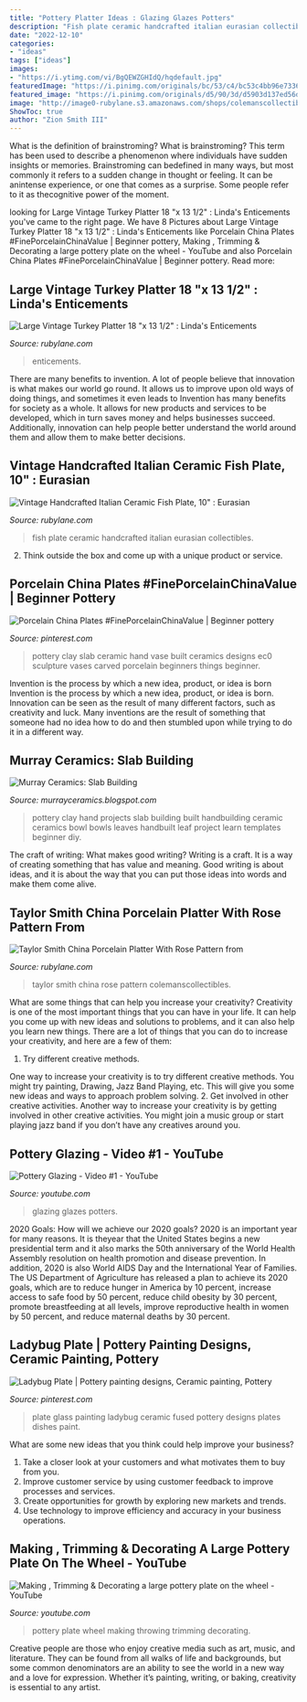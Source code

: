 ```yaml
---
title: "Pottery Platter Ideas : Glazing Glazes Potters"
description: "Fish plate ceramic handcrafted italian eurasian collectibles"
date: "2022-12-10"
categories:
- "ideas"
tags: ["ideas"]
images:
- "https://i.ytimg.com/vi/BgQEWZGHIdQ/hqdefault.jpg"
featuredImage: "https://i.pinimg.com/originals/bc/53/c4/bc53c4bb96e733613aac55f4f7c33e22.jpg"
featured_image: "https://i.pinimg.com/originals/d5/90/3d/d5903d137ed56d7b7f89c119183933fe.jpg"
image: "http://image0-rubylane.s3.amazonaws.com/shops/colemanscollectibles/03895.6L.jpg?73"
ShowToc: true
author: "Zion Smith III"
---
```



What is the definition of brainstroming?
What is brainstroming? This term has been used to describe a phenomenon where individuals have sudden insights or memories. Brainstroming can bedefined in many ways, but most commonly it refers to a sudden change in thought or feeling. It can be anintense experience, or one that comes as a surprise. Some people refer to it as thecognitive power of the moment.

	

		
looking for Large Vintage Turkey Platter 18 &quot;x 13 1/2&quot; : Linda&#039;s Enticements you've came to the right page. We have 8 Pictures about Large Vintage Turkey Platter 18 &quot;x 13 1/2&quot; : Linda&#039;s Enticements like Porcelain China Plates #FinePorcelainChinaValue | Beginner pottery, Making , Trimming &amp; Decorating a large pottery plate on the wheel - YouTube and also Porcelain China Plates #FinePorcelainChinaValue | Beginner pottery. Read more:
		
    
## Large Vintage Turkey Platter 18 &quot;x 13 1/2&quot; : Linda&#039;s Enticements

<img loading=lazy src="https://cdn0.rubylane.com/_pod/item/203843/1447x237560/Large-Vintage-Turkey-Platter-18-x7822x7878-full-1o-720-10-f.png" onerror="this.onerror=null;this.src='https://tse2.mm.bing.net/th?id=OIP.gWi-rLQ2mf8DVhH8RZe6WAHaFj&amp;pid=15.1';" alt="Large Vintage Turkey Platter 18 &quot;x 13 1/2&quot; : Linda&#039;s Enticements">

_Source: rubylane.com_

>enticements. 

	

There are many benefits to invention. A lot of people believe that innovation is what makes our world go round. It allows us to improve upon old ways of doing things, and sometimes it even leads to
Invention has many benefits for society as a whole. It allows for new products and services to be developed, which in turn saves money and helps businesses succeed. Additionally, innovation can help people better understand the world around them and allow them to make better decisions.

    
## Vintage Handcrafted Italian Ceramic Fish Plate, 10&quot; : Eurasian

<img loading=lazy src="https://cdn0.rubylane.com/_pod/item/742303/4209/Vintage-Handcrafted-Italian-Ceramic-Fish-Plate-full-3o-2048-a37b9d52-f.jpg" onerror="this.onerror=null;this.src='https://tse3.mm.bing.net/th?id=OIP.69ep8wDR3vqTiQjAvjeguAHaFj&amp;pid=15.1';" alt="Vintage Handcrafted Italian Ceramic Fish Plate, 10&quot; : Eurasian">

_Source: rubylane.com_

>fish plate ceramic handcrafted italian eurasian collectibles. 

	

2. Think outside the box and come up with a unique product or service.

    
## Porcelain China Plates #FinePorcelainChinaValue | Beginner Pottery

<img loading=lazy src="https://i.pinimg.com/originals/d5/90/3d/d5903d137ed56d7b7f89c119183933fe.jpg" onerror="this.onerror=null;this.src='https://tse2.mm.bing.net/th?id=OIP.GZsA2LeTsCSFccmNmOnG-wHaLI&amp;pid=15.1';" alt="Porcelain China Plates #FinePorcelainChinaValue | Beginner pottery">

_Source: pinterest.com_

>pottery clay slab ceramic hand vase built ceramics designs ec0 sculpture vases carved porcelain beginners things beginner. 

	

Invention is the process by which a new idea, product, or idea is born
Invention is the process by which a new idea, product, or idea is born. Innovation can be seen as the result of many different factors, such as creativity and luck. Many inventions are the result of something that someone had no idea how to do and then stumbled upon while trying to do it in a different way.

    
## Murray Ceramics: Slab Building

<img loading=lazy src="http://3.bp.blogspot.com/-IsCshMNGtv8/UEtjo9TdPAI/AAAAAAAAAS0/INIgexTrSmU/s1600/Handbuilding-projects-ideas-pictures.jpeg" onerror="this.onerror=null;this.src='https://tse2.mm.bing.net/th?id=OIP.S6F2DEaUBseCKPH0GRfIzAHaGa&amp;pid=15.1';" alt="Murray Ceramics: Slab Building">

_Source: murrayceramics.blogspot.com_

>pottery clay hand projects slab building built handbuilding ceramic ceramics bowl bowls leaves handbuilt leaf project learn templates beginner diy. 

	

The craft of writing: What makes good writing?
Writing is a craft. It is a way of creating something that has value and meaning. Good writing is about ideas, and it is about the way that you can put those ideas into words and make them come alive.

    
## Taylor Smith China Porcelain Platter With Rose Pattern From

<img loading=lazy src="http://image0-rubylane.s3.amazonaws.com/shops/colemanscollectibles/03895.6L.jpg?73" onerror="this.onerror=null;this.src='https://tse4.mm.bing.net/th?id=OIP.1uCoMF9zhT4cJKy65lS20wHaFj&amp;pid=15.1';" alt="Taylor Smith China Porcelain Platter With Rose Pattern from">

_Source: rubylane.com_

>taylor smith china rose pattern colemanscollectibles. 

	

What are some things that can help you increase your creativity?
Creativity is one of the most important things that you can have in your life. It can help you come up with new ideas and solutions to problems, and it can also help you learn new things. There are a lot of things that you can do to increase your creativity, and here are a few of them: 
1. Try different creative methods.

One way to increase your creativity is to try different creative methods. You might try painting, Drawing, Jazz Band Playing, etc. This will give you some new ideas and ways to approach problem solving. 
2. Get involved in other creative activities.
Another way to increase your creativity is by getting involved in other creative activities. You might join a music group or start playing jazz band if you don’t have any creatives around you.

    
## Pottery Glazing - Video #1 - YouTube

<img loading=lazy src="https://i.ytimg.com/vi/BgQEWZGHIdQ/hqdefault.jpg" onerror="this.onerror=null;this.src='https://tse2.mm.bing.net/th?id=OIP.rWJ5cRF1Vcpvah7-khwz-QHaFj&amp;pid=15.1';" alt="Pottery Glazing - Video #1 - YouTube">

_Source: youtube.com_

>glazing glazes potters. 

	

2020 Goals: How will we achieve our 2020 goals?
2020 is an important year for many reasons. It is theyear that the United States begins a new presidential term and it also marks the 50th anniversary of the World Health Assembly resolution on health promotion and disease prevention. In addition, 2020 is also World AIDS Day and the International Year of Families. 
The US Department of Agriculture has released a plan to achieve its 2020 goals, which are to reduce hunger in America by 10 percent, increase access to safe food by 50 percent, reduce child obesity by 30 percent, promote breastfeeding at all levels, improve reproductive health in women by 50 percent, and reduce maternal deaths by 30 percent.

    
## Ladybug Plate | Pottery Painting Designs, Ceramic Painting, Pottery

<img loading=lazy src="https://i.pinimg.com/originals/bc/53/c4/bc53c4bb96e733613aac55f4f7c33e22.jpg" onerror="this.onerror=null;this.src='https://tse3.mm.bing.net/th?id=OIP.Im7D7YANJsMTrRk719nsRQHaJ6&amp;pid=15.1';" alt="Ladybug Plate | Pottery painting designs, Ceramic painting, Pottery">

_Source: pinterest.com_

>plate glass painting ladybug ceramic fused pottery designs plates dishes paint. 

	

What are some new ideas that you think could help improve your business?
1. Take a closer look at your customers and what motivates them to buy from you.
2. Improve customer service by using customer feedback to improve processes and services.
3. Create opportunities for growth by exploring new markets and trends. 
4. Use technology to improve efficiency and accuracy in your business operations.

    
## Making , Trimming &amp; Decorating A Large Pottery Plate On The Wheel - YouTube

<img loading=lazy src="https://i.ytimg.com/vi/t9wOD1DM9Js/maxresdefault.jpg" onerror="this.onerror=null;this.src='https://tse3.mm.bing.net/th?id=OIP.-qfJZkyrOX_CpM3pOMKrAQHaEK&amp;pid=15.1';" alt="Making , Trimming &amp; Decorating a large pottery plate on the wheel - YouTube">

_Source: youtube.com_

>pottery plate wheel making throwing trimming decorating. 

	

Creative people are those who enjoy creative media such as art, music, and literature. They can be found from all walks of life and backgrounds, but some common denominators are an ability to see the world in a new way and a love for expression. Whether it’s painting, writing, or baking, creativity is essential to any artist.

